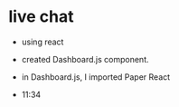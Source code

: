 # live chat

* using react
* created Dashboard.js component.
* in Dashboard.js, I imported Paper React

* 11:34